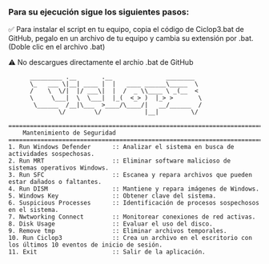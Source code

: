 ### Para su ejecución sigue los siguientes pasos:

✅ Para instalar el script en tu equipo, copia el código de Ciclop3.bat de GitHub, pegalo en un archivo de tu equipo y cambia su extensión por .bat. (Doble clic en el archivo .bat)

⚠️ No descargues directamente el archio .bat de GitHub
          
          _________ .__       .__               ________
          \_   ___ \|__| ____ |  |   ____ ______\_____  \
          /    \  \/|  |/ ___\|  |  /  _ \\____ \ _(__  <
          \     \___|  \  \___|  |_(  <_> )  |_> >       \
           \______  /__|\___  >____/\____/|   __/______  /
                  \/        \/            |__|         \/
                  
    ==============================================================================
        Mantenimiento de Seguridad
    ===================================================================================
    1. Run Windows Defender      :: Analizar el sistema en busca de actividades sospechosas.
    2. Run MRT                   :: Eliminar software malicioso de sistemas operativos Windows.
    3. Run SFC                   :: Escanea y repara archivos que pueden estar dañados o faltantes.
    4. Run DISM                  :: Mantiene y repara imágenes de Windows.
    5. Windows Key               :: Obtener clave del sistema.
    6. Suspicious Processes      :: Identificación de procesos sospechosos en el sistema.
    7. Nwtworking Connect        :: Monitorear conexiones de red activas.
    8. Disk Usage                :: Evaluar el uso del disco.
    9. Remove tmp                :: Eliminar archivos temporales.
    10. Run Ciclop3              :: Crea un archivo en el escritorio con los últimos 10 eventos de inicio de sesión.
    11. Exit                     :: Salir de la aplicación.
